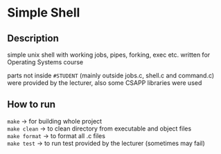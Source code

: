 # Simple Shell
## Description
simple unix shell with working jobs, pipes, forking, exec etc. written for Operating Systems course

parts not inside `#STUDENT` (mainly outside jobs.c, shell.c and command.c) were provided by the lecturer, also some CSAPP libraries were used 

## How to run
`make` -> for building whole project   
`make clean` -> to clean directory from executable and object files  
`make format` -> to format all .c files  
`make test` -> to run test provided by the lecturer (sometimes may fail)  


